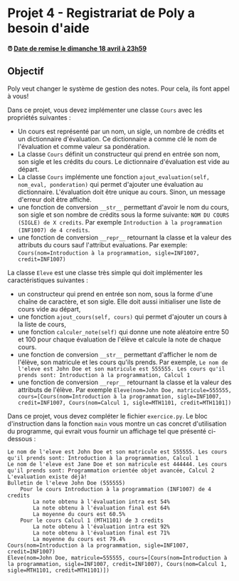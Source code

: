 # Projet 4 - Registrariat de Poly a besoin d'aide

<!--- Changer la date de remise en modifiant le URL--->
#### :alarm_clock: [Date de remise le dimanche 18 avril à 23h59](https://www.timeanddate.com/countdown/generic?iso=20201206T2359&p0=165&msg=Remise&font=cursive&csz=1#)

## Objectif
Poly veut changer le système de gestion des notes. Pour cela, ils font appel à vous!

Dans ce projet, vous devez implémenter une classe `Cours` avec les propriétés suivantes :
- Un cours est représenté par un nom, un sigle, un nombre de crédits et un dictionnaire d'évaluation. Ce dictionnaire a comme clé le nom de l'évaluation et comme valeur sa pondération.
- La classe `Cours` définit un constructeur qui prend en entrée son nom, son sigle et les crédits du cours. Le dictionnaire d'évaluation est vide au départ.
- La classe `Cours` implémente une fonction ```ajout_evaluation(self, nom_eval, ponderation)``` qui permet d'ajouter une évaluation au dictionnaire. L'évaluation doit être unique au cours. Sinon, un message d'erreur doit être affiché.
- une fonction de conversion `__str__` permettant d'avoir le nom du cours, son sigle et son nombre de crédits sous la forme suivante: `NOM DU COURS (SIGLE) de X credits`. Par exemple `Introduction à la programmation (INF1007) de 4 credits`.
- une fonction de conversion `__repr__` retournant la classe et la valeur des attributs du cours sauf l'attribut evaluations. Par exemple: `Cours(nom=Introduction à la programmation, sigle=INF1007, credit=INF1007)`

La classe `Eleve` est une classe très simple qui doit implémenter les caractéristiques suivantes :
- un constructeur qui prend en entrée son nom, sous la forme d'une chaîne de caractère, et son sigle. Elle doit aussi initialiser une liste de cours vide au départ,
- une fonction `ajout_cours(self, cours)` qui permet d'ajouter un cours à la liste de cours,
- une fonction `calculer_note(self)` qui donne une note aléatoire entre 50 et 100 pour chaque évaluation de l'élève et calcule la note de chaque cours.
- une fonction de conversion `__str__` permettant d'afficher le nom de l'élève, son matricule et les cours qu'ils prends. Par exemple, `Le nom de l'eleve est John Doe et son matricule est 555555. Les cours qu'il prends sont: Introduction à la programmation, Calcul 1`
- une fonction de conversion `__repr__` retournant la classe et la valeur des attributs de l'élève. Par exemple `Eleve(nom=John Doe, matricule=555555, cours=[Cours(nom=Introduction à la programmation, sigle=INF1007, credit=INF1007, Cours(nom=Calcul 1, sigle=MTH1101, credit=MTH1101])`

Dans ce projet, vous devez compléter le fichier `exercice.py`. Le bloc d'instruction dans la fonction `main` vous montre un cas concret d'utilisation du programme, qui evrait vous fournir un affichage tel que présenté ci-dessous :

```
Le nom de l'eleve est John Doe et son matricule est 555555. Les cours qu'il prends sont: Introduction à la programmation, Calcul 1 
Le nom de l'eleve est Jane Doe et son matricule est 444444. Les cours qu'il prends sont: Programmation orientée objet avancée, Calcul 2 
L'evaluation existe déjà!
Bulletin de l'eleve John Doe (555555)
	Pour le cours Introduction à la programmation (INF1007) de 4 credits
		La note obtenu à l'évaluation intra est 54%
		La note obtenu à l'évaluation final est 64%
		La moyenne du cours est 60.5%
	Pour le cours Calcul 1 (MTH1101) de 3 credits
		La note obtenu à l'évaluation intra est 92%
		La note obtenu à l'évaluation final est 71%
		La moyenne du cours est 79.4%
Cours(nom=Introduction à la programmation, sigle=INF1007, credit=INF1007)
Eleve(nom=John Doe, matricule=555555, cours=[Cours(nom=Introduction à la programmation, sigle=INF1007, credit=INF1007), Cours(nom=Calcul 1, sigle=MTH1101, credit=MTH1101)])
```
